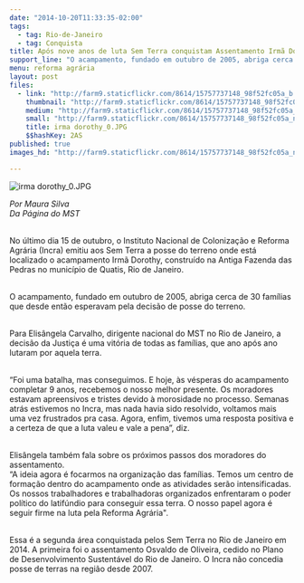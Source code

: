 ```yaml
---
date: "2014-10-20T11:33:35-02:00"
tags:
  - tag: Rio-de-Janeiro
  - tag: Conquista
title: Após nove anos de luta Sem Terra conquistam Assentamento Irmã Dorothy
support_line: "O acampamento, fundado em outubro de 2005, abriga cerca de 30 famílias que desde então esperavam pela decisão de posse do terreno."
menu: reforma agrária
layout: post
files:
  - link: "http://farm9.staticflickr.com/8614/15757737148_98f52fc05a_b.jpg"
    thumbnail: "http://farm9.staticflickr.com/8614/15757737148_98f52fc05a_t.jpg"
    medium: "http://farm9.staticflickr.com/8614/15757737148_98f52fc05a_z.jpg"
    small: "http://farm9.staticflickr.com/8614/15757737148_98f52fc05a_n.jpg"
    title: irma dorothy_0.JPG
    $$hashKey: 2AS
published: true
images_hd: "http://farm9.staticflickr.com/8614/15757737148_98f52fc05a_n.jpg"

---
```

<p><img alt="irma dorothy_0.JPG" src="http://farm9.staticflickr.com/8614/15757737148_98f52fc05a_b.jpg" /></p>

<p><em>Por Maura Silva<br />
Da P&aacute;gina do&nbsp;MST</em></p>

<p><br />
No &uacute;ltimo dia 15 de outubro, o Instituto Nacional de Coloniza&ccedil;&atilde;o e Reforma Agr&aacute;ria (Incra) emitiu aos Sem Terra a posse do terreno onde est&aacute; localizado o acampamento Irm&atilde; Dorothy, constru&iacute;do na Antiga Fazenda das Pedras no munic&iacute;pio de Quatis, Rio de Janeiro.&nbsp;&nbsp;</p>

<p><br />
O acampamento, fundado em outubro de 2005, abriga cerca de 30 fam&iacute;lias que desde ent&atilde;o esperavam pela decis&atilde;o de posse do terreno.</p>

<p><br />
Para Elis&acirc;ngela Carvalho, dirigente nacional do MST no Rio de Janeiro, a decis&atilde;o da Justi&ccedil;a &eacute; uma vit&oacute;ria de todas as fam&iacute;lias, que ano ap&oacute;s ano lutaram por aquela terra.&nbsp;</p>

<p><br />
&ldquo;Foi uma batalha, mas conseguimos. E hoje, &agrave;s v&eacute;speras do acampamento completar 9 anos, recebemos o nosso melhor presente. Os moradores estavam apreensivos e tristes devido &agrave; morosidade no processo. Semanas atr&aacute;s estivemos no Incra, mas nada havia sido resolvido, voltamos mais uma vez frustrados pra casa. Agora, enfim, tivemos uma resposta positiva e a certeza de que a luta valeu e vale a pena&rdquo;, diz.</p>

<p><br />
Elis&acirc;ngela tamb&eacute;m fala sobre os pr&oacute;ximos passos dos moradores do assentamento.&nbsp;<br />
&ldquo;A ideia agora &eacute; focarmos na organiza&ccedil;&atilde;o das fam&iacute;lias. Temos um centro de forma&ccedil;&atilde;o dentro do acampamento onde as atividades ser&atilde;o intensificadas. Os nossos trabalhadores e trabalhadoras organizados enfrentaram o poder pol&iacute;tico do latif&uacute;ndio para conseguir essa terra. O nosso papel agora &eacute; seguir firme na luta pela Reforma Agr&aacute;ria&quot;.</p>

<p><br />
Essa &eacute; a segunda &aacute;rea conquistada pelos Sem Terra no Rio de Janeiro em 2014. A primeira foi o assentamento Osvaldo de Oliveira, cedido no Plano de Desenvolvimento Sustent&aacute;vel do Rio de Janeiro. O Incra n&atilde;o concedia posse de terras na regi&atilde;o desde 2007.</p>
